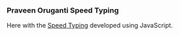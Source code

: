 ### Praveen Oruganti Speed Typing

Here with the [Speed Typing](https://praveenorugantitech.github.io/praveenorugantitech-javascript/0_Projects/praveenorugantitech-speed-typing) developed using JavaScript.

<script data-name="BMC-Widget" src="https://cdnjs.buymeacoffee.com/1.0.0/widget.prod.min.js" data-id="praveenoruganti" data-description="Support me on Buy me a coffee!" data-message="Thank you for visiting. You can now buy me a coffee!" data-color="#5F7FFF" data-position="Right" data-x_margin="18" data-y_margin="18"></script>


